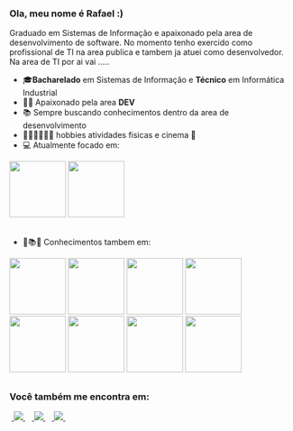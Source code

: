 ### Ola, meu nome é Rafael :)

Graduado em Sistemas de Informação e apaixonado pela area de desenvolvimento de software. No momento tenho exercido como profissional de TI na area publica e tambem ja atuei como desenvolvedor. Na area de TI por ai vai .....
- 🎓**Bacharelado** em Sistemas de Informação e **Técnico** em Informática Industrial
- 👨‍💻 Apaixonado pela area **DEV**
- 📚 Sempre buscando conhecimentos dentro da area de desenvolvimento
- 🚴🏻‍♂️🏋🏻‍♂️ hobbies atividades fisicas e cinema 🍿
- 💻 Atualmente focado em:
<div style "display: inline">
  <img width='100' height='100' src="https://cdn.jsdelivr.net/gh/devicons/devicon@latest/icons/angular/angular-original.svg" />
  <img width='100' height='100' src="https://cdn.jsdelivr.net/gh/devicons/devicon@latest/icons/java/java-original-wordmark.svg" />
</div> <br>

- 📖📚🤓 Conhecimentos tambem em:
<div style "display: inline">
  <img width='100' height='100' src="https://cdn.jsdelivr.net/gh/devicons/devicon@latest/icons/javascript/javascript-original.svg" />
  <img width='100' height='100' src="https://cdn.jsdelivr.net/gh/devicons/devicon@latest/icons/jquery/jquery-original-wordmark.svg" />
  <img width='100' height='100' src="https://cdn.jsdelivr.net/gh/devicons/devicon@latest/icons/css3/css3-original-wordmark.svg" />
  <img width='100' height='100' src="https://cdn.jsdelivr.net/gh/devicons/devicon@latest/icons/html5/html5-original-wordmark.svg" />
  <img width='100' height='100' src="https://cdn.jsdelivr.net/gh/devicons/devicon@latest/icons/visualbasic/visualbasic-original.svg" />
  <img width='100' height='100' src="https://cdn.jsdelivr.net/gh/devicons/devicon@latest/icons/mysql/mysql-original-wordmark.svg" />
  <img width="100" height="100" src="https://cdn.jsdelivr.net/gh/devicons/devicon@latest/icons/mongodb/mongodb-original-wordmark.svg" />
  <img width="100" height="100" src="https://cdn.jsdelivr.net/gh/devicons/devicon@latest/icons/springboot/springboot-original-wordmark.svg" />
</div>

##

### Você também me encontra em:
&nbsp;<a href="https://www.linkedin.com/in/rafael-batista-dev21">
  <img src="https://img.shields.io/badge/linkedin-%230077B5.svg?style=for-the-badge&logo=linkedin&logoColor=white">
</a>&nbsp;
&nbsp;<a href="mailto:rafa.rbf@hotmail.com">
  <img src="https://img.shields.io/badge/Microsoft_Outlook-0078D4?style=for-the-badge&logo=microsoft-outlook&logoColor=white)">
</a>&nbsp;
&nbsp;<a href="https://vercel.com/rafaelbatistadev21">
  <img src="https://img.shields.io/badge/vercel-%23000000.svg?style=for-the-badge&logo=vercel&logoColor=white">
</a>&nbsp;

  
